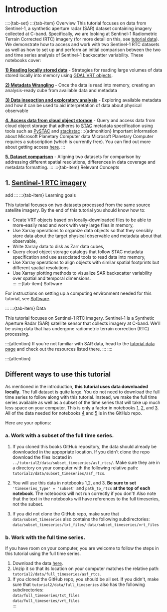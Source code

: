 # Introduction

::::{tab-set}
:::{tab-item} Overview
This tutorial focuses on data from Sentinel-1, a synthetic aperture radar (SAR) dataset containing imagery collected at C-band. Specifically, we are looking at Sentinel-1 Radiometric Terrain Corrected (RTC) imagery (for more detail on this, see [tutorial data](tutorial_data.md)). We demonstrate how to access and work with two Sentinel-1 RTC datasets as well as how to set up and perform an initial comparison between the two and time series analysis of Sentinel-1 backscatter variability. These notebooks cover:  

**[1) Reading locally stored data](nbs/1_read_asf_data.ipynb)**
    - Strategies for reading large volumes of data stored locally into memory using [GDAL VRT objects](https://gdal.org/en/stable/drivers/raster/vrt.html).

**[2) Metadata Wrangling](nbs/2_wrangle_metadata.ipynb)**
    - Once the data is read into memory, creating an analysis-ready cube from available data and metadata

**[3) Data insepction and exploratory analysis](nbs/3_asf_exploratory_analysis.ipynb)**
    - Exploring available metadata and how it can be used to aid interpretation of data about physical observable

**[4. Access data from cloud object storage](nbs/4_read_pc_data.ipynb)**
    - Query and access data from cloud object storage that adheres to [STAC](https://stacspec.org/en) metadata specification using tools such as [PySTAC](https://pystac.readthedocs.io/) and [stackstac](https://stackstac.readthedocs.io/en/latest/)
    :::{admonition} Important information about Microsoft Planetary Computer data
    Microsoft Planetary Computer requires a subscription (which is currently free). You can find out more about getting access [here](https://planetarycomputer.developer.azure-api.net/).
    :::

**[5. Dataset comparison](nbs/5_comparing_s1_rtc_datasets.ipynb)**
    - Aligning two datasets for comparison by addressing different spatial resolutions, differences in data coverage and metadata formatting. 
:::
:::{tab-item} Relevant Concepts

## 1. [Sentinel-1 RTC imagery](../background/tutorial_data.md#sentinel-1-radiometric-terrain-corrected-rtc-imagery)
add 
:::
:::{tab-item} Learning goals

This tutorial focuses on two datasets processed from the same source satellite imagery. By the end of this tutorial you should know how to:

- Create VRT objects based on locally-downloaded files to be able to more-easily read and work with very large files in memory,  
- Use Xarray operations to organize data objects so that they sensibly store data about the target physical observable and metadata about that observable,  
- Write Xarray data to disk as Zarr data cubes,  
- Query cloud object storage catalogs that follow STAC metadata specification and use associated tools to read data into memory,  
- Use Xarray operations to align objects with similar spatial footprints but different spatial resolutions
- Use Xarray plotting methods to visualize SAR backscatter variability over spatial and temporal dimensions.  
:::
:::{tab-item} Software

For instructions on setting up a computing environment needed for this tutorial, see [Software](../intro/software.md).

:::
:::{tab-item} Data

This tutorial focuses on Sentinel-1 RTC imagery. Sentinel-1 is a Synthetic Aperture Radar (SAR) satellite sensor that collects imagery at C-band. We'll be using data that has undergone radiometric terrain correction (RTC) processing. 

:::{attention}
If you're not familiar with SAR data, head to the [tutorial data page](../background/tutorial_data.md) and check out the resources listed there. 
:::
::::

:::{attention} 
## Different ways to use this tutorial
As mentioned in the introduction, **this tutorial uses data downloaded locally.** The full dataset is quite large. You do not need to download the full time series to follow along with this tutorial. Instead, we make the full time series available as well as a subset of the time series that will take up much less space on your computer. This is only a factor in notebooks [1](nbs/1_read_asf_data.ipynb), [2](nbs/2_wrangle_metadata.ipynb), and [3](nbs/3_asf_exploratory_analysis.ipynb). All of the data needed for notebooks [4](nbs/4_read_pc_data.ipynb) and [5](nbs/5_comparing_s1_rtc_datasets.ipynb) is in the GitHub repo. 

Here are your options:  
### a. Work with a subset of the full time series.
1) If you cloned this books GitHub repository, the data should already be downloaded in the appopriate location. If you didn't clone the repo download the files located in `../tutorial2/data/subset_timeseries/asf_rtcs/`. Make sure they are in a directory on your computer with the following relative path: `tutorial2/data/subset_timeseries/asf_rtcs`.  

2) You will use this data in notebooks 1,2, and 3. **Be sure to set** `'timeseries_type' = 'subset'` and `path_to_rtcs` **at the top of each notebook**. The notebooks will not  run correctly if you don't! Also note that the text in the notebooks will have references to the full timeseries, not the subset. 

3) If you did not clone the GitHub repo, make sure that `data/subset_timeseries` also contains the following subdirectories:
        `data/subset_timeseries/txt_files/`
        `data/subset_timeseries/vrt_files`  

### b. Work with the full time series.
If you have room on your computer, you are welcome to follow the steps in this tutorial using the full time series.   
1) Download the data [here](https://zenodo.org/records/7236413).  
2) Unzip it so that its location on your computer matches the relative path: `tutorial2/data/full_timeseries/asf_rtcs`.   
3) If you cloned the GitHub repo, you should be all set. If you didn't, make sure that `tutorial2/data/full_timeseries` also has the following subdirectories:  
        `data/full_timeseries/txt_files`  
        `data/full_timeseries/vrt_files`  
:::
